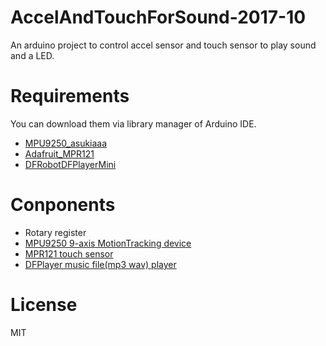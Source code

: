 # AccelAndTouchForSound-2017-10
An arduino project to control accel sensor and touch sensor to play sound and a LED.

# Requirements
You can download them via library manager of Arduino IDE.

- [MPU9250_asukiaaa](https://github.com/asukiaaa/MPU9250_asukiaaa)
- [Adafruit_MPR121](https://github.com/adafruit/Adafruit_MPR121)
- [DFRobotDFPlayerMini](https://github.com/DFRobot/DFRobotDFPlayerMini)

# Conponents
- Rotary register
- [MPU9250 9-axis MotionTracking device](https://www.aliexpress.com/wholesale?catId=0&initiative_id=&SearchText=mpu9250)
- [MPR121 touch sensor](https://www.aliexpress.com/wholesale?catId=0&initiative_id=SB_20170721051303&SearchText=mpr121)
- [DFPlayer music file(mp3 wav) player](https://www.aliexpress.com/wholesale?catId=0&initiative_id=SB_20170721051136&SearchText=dfplayer)

# License
MIT